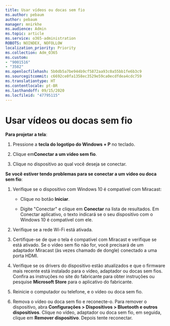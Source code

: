 ```yaml
---
title: Usar vídeos ou docas sem fio
ms.author: pebaum
author: pebaum
manager: mnirkhe
ms.audience: Admin
ms.topic: article
ms.service: o365-administration
ROBOTS: NOINDEX, NOFOLLOW
localization_priority: Priority
ms.collection: Adm_O365
ms.custom:
- "9001516"
- "3582"
ms.openlocfilehash: 5b0db5a7be944b9cf5872aa93c0a55bb1fe6b3c9
ms.sourcegitcommit: c6692ce0fa1358ec3529e59ca0ecdfdea4cdc759
ms.translationtype: HT
ms.contentlocale: pt-BR
ms.lasthandoff: 09/15/2020
ms.locfileid: "47795115"
---
```

# <a name="use-wireless-displays-or-docks"></a>Usar vídeos ou docas sem fio

**Para projetar a tela**:

1. Pressione a **tecla do logotipo do Windows + P** no teclado.

2. Clique em**Conectar a um vídeo sem fio**.

3. Clique no dispositivo ao qual você deseja se conectar.

**Se você estiver tendo problemas para se conectar a um vídeo ou doca sem fio**:

1. Verifique se o dispositivo com Windows 10 é compatível com Miracast: 

    - Clique no botão **Iniciar**.
    
    - Digite "Conectar" e clique em **Conectar** na lista de resultados. Em Conectar aplicativo, o texto indicará se o seu dispositivo com o Windows 10 é compatível com ele. 

2. Verifique se a rede Wi-Fi está ativada. 

3. Certifique-se de que o tela é compatível com Miracast e verifique se está ativado. Se o vídeo sem fio não for, você precisará de um adaptador Miracast (às vezes chamado de dongle) conectado a uma porta HDMI.

4. Verifique se os drivers do dispositivo estão atualizados e que o firmware mais recente está instalado para o vídeo, adaptador ou docas sem fios. Confira as instruções no site do fabricante para obter instruções ou pesquise **Microsoft Store** para o aplicativo do fabricante.

5. Reinicie o computador ou telefone, e o vídeo ou doca sem fio.

6. Remova o vídeo ou doca sem fio e reconecte-o. Para remover o dispositivo, abra **Configurações > Dispositivos > Bluetooth e outros dispositivos**. Clique no vídeo, adaptador ou doca sem fio, em seguida, clique em **Remover dispositivo**. Depois tente reconectar.
